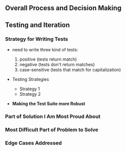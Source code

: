 ## Overall Process and Decision Making


## Testing and Iteration
### Strategy for Writing Tests
- need to write three kind of tests:
    1. positive (tests return match)
    2. negative (tests don't return matches)
    3. case-sensitive (tests that match for capitalization)

- Testing Strategies
    * Strategy 1
    * Strategy 2

- __Making the Test Suite more Robust__

### Part of Solution I Am Most Proud About

### Most Difficult Part of Problem to Solve

### Edge Cases Addressed
